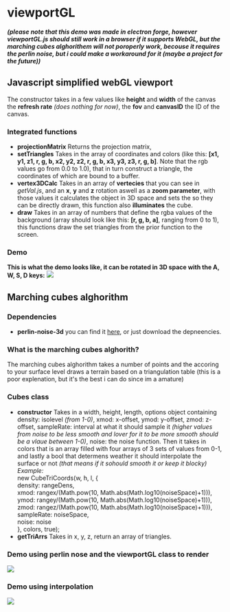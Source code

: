 # viewportGL

***(please note that this demo was made in electron forge, however viewportGL.js should still work in a browser if it supports WebGL, but the marching cubes alghorithem will not poroperly work, becouse it requires the perlin noise, but i could make a workaround for it (maybe a project for the future))***

## Javascript simplified webGL viewport

  The constructor takes in a few values like **height** and **width** of the canvas the **refresh rate** *(does nothing for now)*, the **fov** and **canvasID** the ID of the canvas.

### Integrated functions

* **projectionMatrix** Returns the projection matrix,
* **setTriangles** Takes in the array of coordinates and colors (like this: **[x1, y1, z1, r, g, b, x2, y2, z2, r, g, b, x3, y3, z3, r, g, b]**. Note that the rgb values go from 0.0 to 1.0), that in turn construct a triangle, the coordinates of which are bound to a buffer.
* **vertex3DCalc** Takes in an array of **vertecies** that you can see in *getVal.js*, and an **x**, **y** and **z** rotation aswell as a **zoom parameter**, with those values it calculates the object in 3D space and sets the so they can be directly drawn, this function also **illuminates** the cube.
* **draw** Takes in an array of numbers that define the rgba values of the background (array should look like this: **[r, g, b, a]**, ranging from 0 to 1), this functions draw the set triangles from the prior function to the screen.

### Demo

**This is what the demo looks like, it can be rotated in 3D space with the A, W, S, D keys:**
![](https://github.com/Tevzi2/webglelectronproject/blob/master/demo1.png)

## Marching cubes alghorithm

### Dependencies

* **perlin-noise-3d** you can find it [here](https://www.npmjs.com/package/perlin-noise-3d), or just download the depneencies.

### What is the marching cubes alghorith?

  The marching cubes alghorithm takes a number of points and the accoring to your surface level draws a terrain based on a triangulation table (this is a poor explenation, but it's the best i can do since im a amature)
  
### Cubes class

* **constructor** Takes in a width, height, length, options object containing density: isolevel *(from 1-0)*, xmod: x-offset, ymod: y-offset, zmod: z-offset, sampleRate: interval at what it should sample it *(higher values from noise to be less smooth and lover for it to be more smooth should be a vlaue between 1-0)*, noise: the noise function. Then it takes in colors that is an array filled with four arrays of 3 sets of values from 0-1, and lastly a bool that determens weather it should interpolate the surface or not *(that means if it sohould smooth it or keep it blocky)*  
*Example:*  
new CubeTriCoords(w, h, l, {  
                                                                      density: rangeDens,  
                                                                      xmod: rangex/(Math.pow(10, Math.abs(Math.log10(noiseSpace)+1))),  
                                                                      ymod: rangey/(Math.pow(10, Math.abs(Math.log10(noiseSpace)+1))),  
                                                                      zmod: rangez/(Math.pow(10, Math.abs(Math.log10(noiseSpace)+1))),  
                                                                      sampleRate: noiseSpace,  
                                                                      noise: noise  
                                                                   }, colors, true);
* **getTriArrs** Takes in x, y, z, return an array of triangles.

### Demo using perlin nose and the viewportGL class to render
![](https://github.com/Tevzi2/webglelectronproject/blob/marching-cubes/demo-marching-cubes1.png)

### Demo using interpolation
![](https://github.com/Tevzi2/webglelectronproject/blob/marching-cubes/demo-marching-cubes-interp.png)


